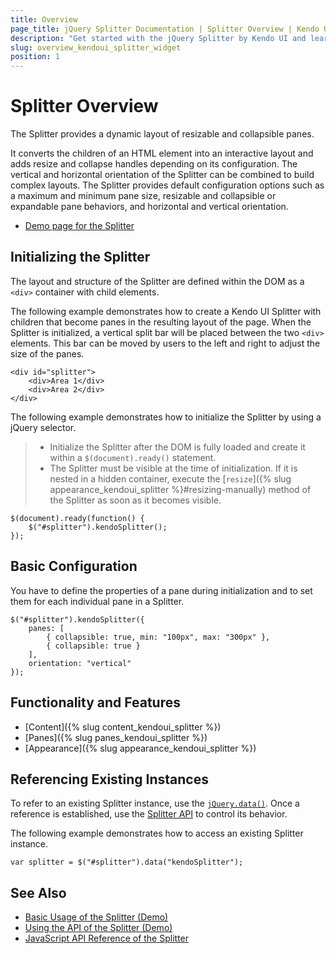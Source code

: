 ```yaml
---
title: Overview
page_title: jQuery Splitter Documentation | Splitter Overview | Kendo UI
description: "Get started with the jQuery Splitter by Kendo UI and learn how to create, initialize, and enable the widget."
slug: overview_kendoui_splitter_widget
position: 1
---
```


# Splitter Overview

The Splitter provides a dynamic layout of resizable and collapsible panes.

It converts the children of an HTML element into an interactive layout and adds resize and collapse handles depending on its configuration. The vertical and horizontal orientation of the Splitter can be combined to build complex layouts. The Splitter provides default configuration options such as a maximum and minimum pane size, resizable and collapsible or expandable pane behaviors, and horizontal and vertical orientation.

* [Demo page for the Splitter](http://demos.telerik.com/kendo-ui/splitter/index)

## Initializing the Splitter

The layout and structure of the Splitter are defined within the DOM as a `<div>` container with child elements.

The following example demonstrates how to create a Kendo UI Splitter with children that become panes in the resulting layout of the page. When the Splitter is initialized, a vertical split bar will be placed between the two `<div>` elements. This bar can be moved by users to the left and right to adjust the size of the panes.

    <div id="splitter">
        <div>Area 1</div>
        <div>Area 2</div>
    </div>

The following example demonstrates how to initialize the Splitter by using a jQuery selector.

> * Initialize the Splitter after the DOM is fully loaded and create it within a `$(document).ready()` statement.
> * The Splitter must be visible at the time of initialization. If it is nested in a hidden container, execute the [`resize`]({% slug appearance_kendoui_splitter %}#resizing-manually) method of the Splitter as soon as it becomes visible.

    $(document).ready(function() {
        $("#splitter").kendoSplitter();
    });

## Basic Configuration

You have to define the properties of a pane during initialization and to set them for each individual pane in a Splitter.

    $("#splitter").kendoSplitter({
        panes: [
            { collapsible: true, min: "100px", max: "300px" },
            { collapsible: true }
        ],
        orientation: "vertical"
    });

## Functionality and Features

* [Content]({% slug content_kendoui_splitter %})
* [Panes]({% slug panes_kendoui_splitter %})
* [Appearance]({% slug appearance_kendoui_splitter %})

## Referencing Existing Instances

To refer to an existing Splitter instance, use the [`jQuery.data()`](http://api.jquery.com/jQuery.data/). Once a reference is established, use the [Splitter API](/api/web/splitter) to control its behavior.

The following example demonstrates how to access an existing Splitter instance.

    var splitter = $("#splitter").data("kendoSplitter");

## See Also

* [Basic Usage of the Splitter (Demo)](https://demos.telerik.com/kendo-ui/splitter/index)
* [Using the API of the Splitter (Demo)](https://demos.telerik.com/kendo-ui/splitter/api)
* [JavaScript API Reference of the Splitter](/api/javascript/ui/splitter)
